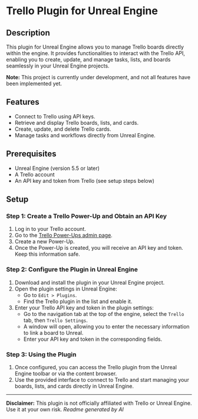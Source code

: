 # Trello Plugin for Unreal Engine

## Description

This plugin for Unreal Engine allows you to manage Trello boards directly within the engine. It provides functionalities to interact with the Trello API, enabling you to create, update, and manage tasks, lists, and boards seamlessly in your Unreal Engine projects.

**Note:** This project is currently under development, and not all features have been implemented yet.

## Features

- Connect to Trello using API keys.
- Retrieve and display Trello boards, lists, and cards.
- Create, update, and delete Trello cards.
- Manage tasks and workflows directly from Unreal Engine.

## Prerequisites

- Unreal Engine (version 5.5 or later)
- A Trello account
- An API key and token from Trello (see setup steps below)

## Setup

### Step 1: Create a Trello Power-Up and Obtain an API Key

1. Log in to your Trello account.
2. Go to the [Trello Power-Ups admin page](https://trello.com/power-ups/admin).
3. Create a new Power-Up.
4. Once the Power-Up is created, you will receive an API key and token. Keep this information safe.

### Step 2: Configure the Plugin in Unreal Engine

1. Download and install the plugin in your Unreal Engine project.
2. Open the plugin settings in Unreal Engine:
   - Go to `Edit > Plugins`.
   - Find the Trello plugin in the list and enable it.
3. Enter your Trello API key and token in the plugin settings:
   - Go to the navigation tab at the top of the engine, select the `Trello` tab, then `Trello Settings`.
   - A window will open, allowing you to enter the necessary information to link a board to Unreal.
   - Enter your API key and token in the corresponding fields.

### Step 3: Using the Plugin

1. Once configured, you can access the Trello plugin from the Unreal Engine toolbar or via the content browser.
2. Use the provided interface to connect to Trello and start managing your boards, lists, and cards directly in Unreal Engine.

---

**Disclaimer:** This plugin is not officially affiliated with Trello or Unreal Engine. Use it at your own risk.
*Readme generated by AI*
